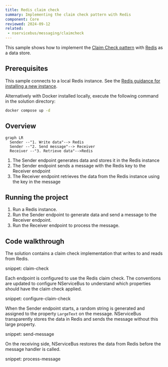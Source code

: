 ```yaml
---
title: Redis claim check
summary: Implementing the claim check pattern with Redis
component: Core
reviewed: 2024-09-12
related:
 - nservicebus/messaging/claimcheck
---
```


This sample shows how to implement the [Claim Check pattern](https://learn.microsoft.com/en-us/azure/architecture/patterns/claim-check) with [Redis](https://redis.io/) as a data store.

## Prerequisites

This sample connects to a local Redis instance. See the [Redis guidance for installing a new instance](https://redis.io/docs/latest/get-started/).

Alternatively with Docker installed locally, execute the following command in the solution directory:

```bash
docker compose up -d
```

## Overview

```mermaid
graph LR
  Sender --"1. Write data"--> Redis
  Sender --"2. Send message"--> Receiver
  Receiver --"3. Retrieve data"-->Redis
```

1. The Sender endpoint generates data and stores it in the Redis instance
1. The Sender endpoint sends a message with the Redis key to the Receiver endpoint
1. The Receiver endpoint retrieves the data from the Redis instance using the key in the message

## Running the project

1. Run a Redis instance.
1. Run the Sender endpoint to generate data and send a message to the Receiver endpoint.
1. Run the Receiver endpoint to process the message.

## Code walkthrough

The solution contains a claim check implementation that writes to and reads from Redis.

snippet: claim-check

Each endpoint is configured to use the Redis claim check. The conventions are updated to configure NServiceBus to understand which properties should have the claim check applied.

snippet: configure-claim-check

When the Sender endpoint starts, a random string is generated and assigned to the property `LargeText` on the message. NServiceBus transparently stores the data in Redis and sends the message without this large property.

snippet: send-message

On the receiving side, NServiceBus restores the data from Redis before the message handler is called.

snippet: process-message
